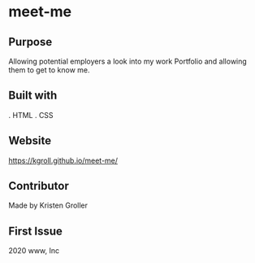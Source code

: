 # meet-me

## Purpose
Allowing potential employers a look into my work Portfolio and allowing them to get to know me.

## Built with
. HTML
. CSS

## Website
https://kgroll.github.io/meet-me/

## Contributor
Made by Kristen Groller

## First Issue
2020 www, Inc
